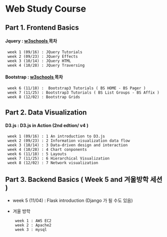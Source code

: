 # Web Study Course

## Part 1. Frontend Basics

  #### Jquery : **[ w3schools ](https://www.w3schools.com/jquery/default.asp)** 목차

     week 1 (09/16) : JQuery Tutorials
     week 2 (09/23) : JQuery Effects
     week 3 (10/14) : JQuery HTML
     week 4 (10/28) : JQuery Traversing

  #### Bootstrap : **[ w3schools ](https://www.w3schools.com/bootstrap/default.asp)** 목차

     week 6 (11/18) :  Bootstrap3 Tutorials ( BS HOME - BS Pager )
     week 7 (11/25) : Bootstrap3 Tutorials ( BS List Groups - BS Affix )
     week 8 (12/02) : Bootstrap Grids

## Part 2. Data Visualization

  #### D3.js : D3.js in Action (2nd edtion/ v4 )

     week 1 (09/16) : 1 An introduction to D3.js
     week 2 (09/23) : 2 Information visualization data flow
     week 3 (10/14) : 3 Data-driven design and interaction
     week 4 (10/28) : 4 Chart conponents
     week 6 (11/18) : 5 Layouts
     week 7 (11/25) : 6 Hierarchical Visualization
     week 8 (12/02) : 7 Network visualization

## Part 3. Backend Basics (  Week 5 and 겨울방학 세션 )

 - week 5 (11/04) : Flask introduction (Django 가 될 수도 있음)
 - 겨울 방학

        week 1 : AWS EC2
        week 2 : Apache2
        week 3 : mysql
